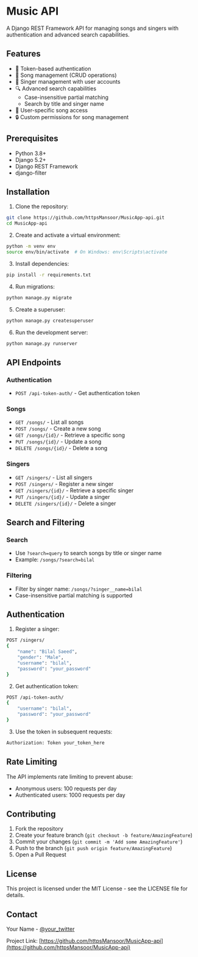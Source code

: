 # Music API

A Django REST Framework API for managing songs and singers with authentication and advanced search capabilities.

## Features

- 🔐 Token-based authentication
- 🎵 Song management (CRUD operations)
- 🎤 Singer management with user accounts
- 🔍 Advanced search capabilities
  - Case-insensitive partial matching
  - Search by title and singer name
- 👤 User-specific song access
- 🔒 Custom permissions for song management

## Prerequisites

- Python 3.8+
- Django 5.2+
- Django REST Framework
- django-filter

## Installation

1. Clone the repository:
```bash
git clone https://github.com/httpsMansoor/MusicApp-api.git
cd MusicApp-api
```

2. Create and activate a virtual environment:
```bash
python -m venv env
source env/bin/activate  # On Windows: env\Scripts\activate
```

3. Install dependencies:
```bash
pip install -r requirements.txt
```

4. Run migrations:
```bash
python manage.py migrate
```

5. Create a superuser:
```bash
python manage.py createsuperuser
```

6. Run the development server:
```bash
python manage.py runserver
```

## API Endpoints

### Authentication
- `POST /api-token-auth/` - Get authentication token

### Songs
- `GET /songs/` - List all songs
- `POST /songs/` - Create a new song
- `GET /songs/{id}/` - Retrieve a specific song
- `PUT /songs/{id}/` - Update a song
- `DELETE /songs/{id}/` - Delete a song

### Singers
- `GET /singers/` - List all singers
- `POST /singers/` - Register a new singer
- `GET /singers/{id}/` - Retrieve a specific singer
- `PUT /singers/{id}/` - Update a singer
- `DELETE /singers/{id}/` - Delete a singer

## Search and Filtering

### Search
- Use `?search=query` to search songs by title or singer name
- Example: `/songs/?search=bilal`

### Filtering
- Filter by singer name: `/songs/?singer__name=bilal`
- Case-insensitive partial matching is supported

## Authentication

1. Register a singer:
```bash
POST /singers/
{
    "name": "Bilal Saeed",
    "gender": "Male",
    "username": "bilal",
    "password": "your_password"
}
```

2. Get authentication token:
```bash
POST /api-token-auth/
{
    "username": "bilal",
    "password": "your_password"
}
```

3. Use the token in subsequent requests:
```bash
Authorization: Token your_token_here
```

## Rate Limiting

The API implements rate limiting to prevent abuse:
- Anonymous users: 100 requests per day
- Authenticated users: 1000 requests per day

## Contributing

1. Fork the repository
2. Create your feature branch (`git checkout -b feature/AmazingFeature`)
3. Commit your changes (`git commit -m 'Add some AmazingFeature'`)
4. Push to the branch (`git push origin feature/AmazingFeature`)
5. Open a Pull Request

## License

This project is licensed under the MIT License - see the LICENSE file for details.

## Contact

Your Name - [@your_twitter](https://twitter.com/your_twitter)

Project Link: [https://github.com/httpsMansoor/MusicApp-api](https://github.com/httpsMansoor/MusicApp-api) 